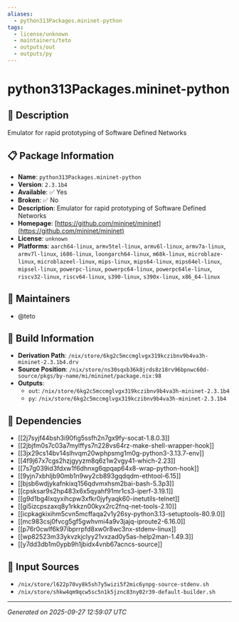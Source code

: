 ```yaml
---
aliases:
  - python313Packages.mininet-python
tags:
  - license/unknown
  - maintainers/teto
  - outputs/out
  - outputs/py
---
```


# python313Packages.mininet-python

## 📝 Description

Emulator for rapid prototyping of Software Defined Networks

## 📋 Package Information

- **Name**: `python313Packages.mininet-python`
- **Version**: `2.3.1b4`
- **Available**: ✅ Yes
- **Broken**: ✅ No
- **Description**: Emulator for rapid prototyping of Software Defined Networks
- **Homepage**: [https://github.com/mininet/mininet](https://github.com/mininet/mininet)
- **License**: `unknown`
- **Platforms**: `aarch64-linux`, `armv5tel-linux`, `armv6l-linux`, `armv7a-linux`, `armv7l-linux`, `i686-linux`, `loongarch64-linux`, `m68k-linux`, `microblaze-linux`, `microblazeel-linux`, `mips-linux`, `mips64-linux`, `mips64el-linux`, `mipsel-linux`, `powerpc-linux`, `powerpc64-linux`, `powerpc64le-linux`, `riscv32-linux`, `riscv64-linux`, `s390-linux`, `s390x-linux`, `x86_64-linux`
## 👥 Maintainers

- @teto


## 🔧 Build Information

- **Derivation Path**: `/nix/store/6kg2c5mccmglvgx319kczibnv9b4va3h-mininet-2.3.1b4.drv`
- **Source Position**: `/nix/store/ns30sqxb36k8jrds8z18rv96bpnwc60d-source/pkgs/by-name/mi/mininet/package.nix:98`
- **Outputs**:
  - `out`:  `/nix/store/6kg2c5mccmglvgx319kczibnv9b4va3h-mininet-2.3.1b4`
  - `py`:  `/nix/store/6kg2c5mccmglvgx319kczibnv9b4va3h-mininet-2.3.1b4`

## 🔗 Dependencies

- [[2j7syjf44bsh3i90fig5ssfh2n7gx9fy-socat-1.8.0.3]]
- [[2jbjfm0s7c03a7mylffys7n228vs64rz-make-shell-wrapper-hook]]
- [[3jx29cs14bv14slhvqm20wphpsmg1m0g-python3-3.13.7-env]]
- [[4f9j67x7cgs2hzjgyyzm8q6z1w2vgy41-which-2.23]]
- [[7s7g039id3fdxw1f6dhnxg6qpqap64x8-wrap-python-hook]]
- [[9yjn7xbhljb90mb1n9wy2cb893gqdqdm-ethtool-6.15]]
- [[bjsb6wdjykafnkixq156qdvmxhsm2bai-bash-5.3p3]]
- [[cpsksar9s2hp483x6x5qyahf91mr1cs3-iperf-3.19.1]]
- [[g9d1bg4lxqyxihcpw3xfkr0jyfyaqk60-inetutils-telnet]]
- [[gi5izcpszaxq8y1rkkzn00kyx2rc2fnq-net-tools-2.10]]
- [[icpkagkixihm5cvn5mcffaqa2v1y26sy-python3.13-setuptools-80.9.0]]
- [[mc983csj0fvcg5gf5gwhvmi4a9v3jajq-iproute2-6.16.0]]
- [[p76r0cwlf6k97ibprrpfd8xw0r8wc3nx-stdenv-linux]]
- [[wp82523m33ykvzkjclyy21vxzad0y5as-help2man-1.49.3]]
- [[y7dd3db1m0ypb9h1jbidx4vnb67acncs-source]]

## 📁 Input Sources

- `/nix/store/l622p70vy8k5sh7y5wizi5f2mic6ynpg-source-stdenv.sh`
- `/nix/store/shkw4qm9qcw5sc5n1k5jznc83ny02r39-default-builder.sh`

---
*Generated on 2025-09-27 12:59:07 UTC*
